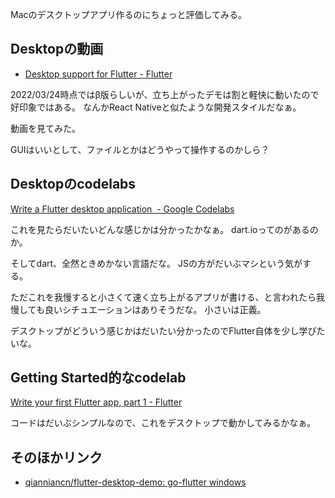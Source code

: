Macのデスクトップアプリ作るのにちょっと評価してみる。


## Desktopの動画

- [Desktop support for Flutter - Flutter](https://docs.flutter.dev/desktop)

2022/03/24時点ではβ版らしいが、立ち上がったデモは割と軽快に動いたので好印象ではある。
なんかReact Nativeと似たような開発スタイルだなぁ。

動画を見てみた。

GUIはいいとして、ファイルとかはどうやって操作するのかしら？

## Desktopのcodelabs

[Write a Flutter desktop application  - Google Codelabs](https://codelabs.developers.google.com/codelabs/flutter-github-client#0)

これを見たらだいたいどんな感じかは分かったかなぁ。
dart.ioってのがあるのか。

そしてdart、全然ときめかない言語だな。
JSの方がだいぶマシという気がする。

ただこれを我慢すると小さくて速く立ち上がるアプリが書ける、と言われたら我慢しても良いシチュエーションはありそうだな。
小さいは正義。

デスクトップがどういう感じかはだいたい分かったのでFlutter自体を少し学びたいな。

## Getting Started的なcodelab

[Write your first Flutter app, part 1 - Flutter](https://docs.flutter.dev/get-started/codelab)

コードはだいぶシンプルなので、これをデスクトップで動かしてみるかなぁ。

## そのほかリンク

- [qianniancn/flutter-desktop-demo: go-flutter windows](https://github.com/qianniancn/flutter-desktop-demo)